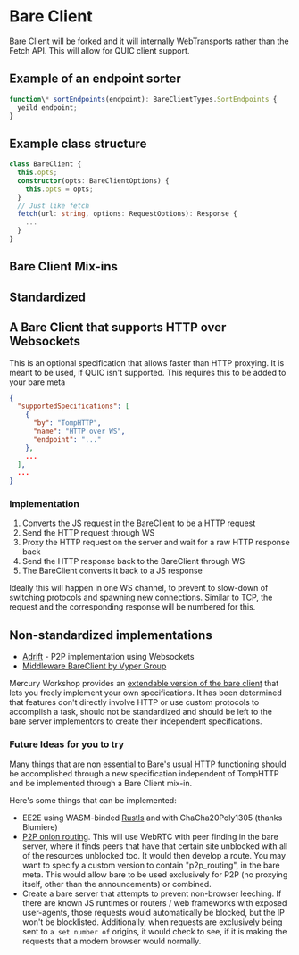 # Bare Client

Bare Client will be forked and it will internally WebTransports rather than the Fetch API. This will allow for QUIC client support.

## Example of an endpoint sorter

```js
function\* sortEndpoints(endpoint): BareClientTypes.SortEndpoints {
  yeild endpoint;
}
```

## Example class structure

```ts
class BareClient {
  this.opts;
  constructor(opts: BareClientOptions) {
    this.opts = opts;
  }
  // Just like fetch
  fetch(url: string, options: RequestOptions): Response {
    ...
  }
}
```

## Bare Client Mix-ins

## Standardized

## A Bare Client that supports HTTP over Websockets

This is an optional specification that allows faster than HTTP proxying. It is meant to be used, if QUIC isn't supported.
This requires this to be added to your bare meta

```json
{
  "supportedSpecifications": [
    {
      "by": "TompHTTP",
      "name": "HTTP over WS",
      "endpoint": "..."
    },
    ...
  ],
  ...
}
```

### Implementation

1. Converts the JS request in the BareClient to be a HTTP request
2. Send the HTTP request through WS
3. Proxy the HTTP request on the server and wait for a raw HTTP response back
4. Send the HTTP response back to the BareClient through WS
5. The BareClient converts it back to a JS response

Ideally this will happen in one WS channel, to prevent to slow-down of switching protocols and spawning new connections. Similar to TCP, the request and the corresponding response will be numbered for this.

## Non-standardized implementations

- [Adrift](https://github.com/MercuryWorkshop/adrift) - P2P implementation using Websockets
- [Middleware BareClient by Vyper Group](https://github.com/VyperGroup/aero/tree/Unstable/src/BareClientMixins/middleware)

Mercury Workshop provides an [extendable version of the bare client](https://www.npmjs.com/package/@mercuryworkshop/bare-client-custom) that lets you freely implement your own specifications. It has been determined that features don't directly involve HTTP or use custom protocols to accomplish a task, should not be standardized and should be left to the bare server implementors to create their independent specifications.

### Future Ideas for you to try

Many things that are non essential to Bare's usual HTTP functioning should be accomplished through a new specification independent of TompHTTP and be implemented through a Bare Client mix-in.

Here's some things that can be implemented:

- EE2E using WASM-binded [Rustls](https://github.com/rustls/rustls) and with ChaCha20Poly1305 (thanks Blumiere)
- [P2P onion routing](https://www.onion-router.net). This will use WebRTC with peer finding in the bare server, where it finds peers that have that certain site unblocked with all of the resources unblocked too. It would then develop a route. You may want to specify a custom version to contain "p2p_routing", in the bare meta. This would allow bare to be used exclusively for P2P (no proxying itself, other than the announcements) or combined.
- Create a bare server that attempts to prevent non-browser leeching. If there are known JS runtimes or routers / web frameworks with exposed user-agents, those requests would automatically be blocked, but the IP won't be blocklisted. Additionally, when requests are exclusively being sent to `a set number of` origins, it would check to see, if it is making the requests that a modern browser would normally.
